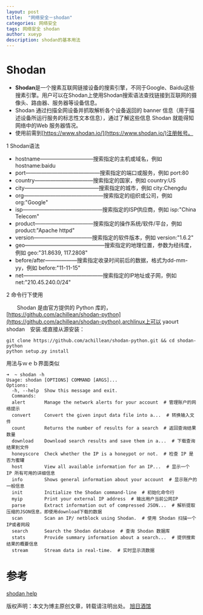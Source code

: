 ```yaml
---
layout: post
title:  "网络安全－shodan"
categories: 网络安全
tags: 网络安全 shodan
author: xueyp
description: shodan的基本用法
---
```


Shodan
============

- **Shodan**是一个搜素互联网链接设备的搜索引擎，不同于Google、Baidu这些搜素引擎。用户可以在Shodan上使用Shodan搜索语法查找链接到互联网的摄像头、路由器、服务器等设备信息。
- Shodan 通过扫描全网设备并抓取解析各个设备返回的 banner 信息（用于描述设备所运行服务的标志性文本信息），通过了解这些信息 Shodan 就能得知网络中的Web 服务器情况。
- 使用前需到[https://www.shodan.io/](https://www.shodan.io/)注册帐号。


1 Shodan语法

- hostname——————————搜索指定的主机或域名，例如 hostname:baidu
- port——————————————搜索指定的端口或服务，例如 port:80
- country———————————搜索指定的国家，例如 country:US
- city——————————————搜索指定的城市，例如 city:Chengdu
- org———————————————搜索指定的组织或公司，例如 org:"Google"
- isp———————————————搜索指定的ISP供应商，例如 isp:"China Telecom"
- product———————————搜索指定的操作系统/软件/平台，例如 product:"Apache httpd"
- version———————————搜索指定的软件版本，例如 version:"1.6.2"
- geo———————————————搜索指定的地理位置，参数为经纬度，例如 geo:"31.8639, 117.2808"
- before/after——————搜索指定收录时间前后的数据，格式为dd-mm-yy，例如 before:"11-11-15"
- net———————————————搜索指定的IP地址或子网，例如 net:"210.45.240.0/24"

2 命令行下使用

　　Shodan 是由官方提供的 Python 库的，[https://github.com/achillean/shodan-python](https://github.com/achillean/shodan-python),archlinux上可以 yaourt shodan　安装.或直接从源安装：
```
git clone https://github.com/achillean/shodan-python.git && cd shodan-python  
python setup.py install 
```

用法与ｗｅｂ界面类似
```
➜  ~ shodan -h
Usage: shodan [OPTIONS] COMMAND [ARGS]...
Options:
  -h, --help  Show this message and exit.
  Commands:
  alert       Manage the network alerts for your account  # 管理账户的网络提示
  convert     Convert the given input data file into a...  # 转换输入文件
  count       Returns the number of results for a search  # 返回查询结果数量
  download    Download search results and save them in a...  # 下载查询结果到文件
  honeyscore  Check whether the IP is a honeypot or not.  # 检查 IP 是否为蜜罐
  host        View all available information for an IP...  # 显示一个 IP 所有可用的详细信息
  info        Shows general information about your account  # 显示账户的一般信息
  init        Initialize the Shodan command-line  # 初始化命令行
  myip        Print your external IP address  # 输出用户当前公网IP
  parse       Extract information out of compressed JSON...  # 解析提取压缩的JSON信息，即使用download下载的数据
  scan        Scan an IP/ netblock using Shodan.  # 使用 Shodan 扫描一个IP或者网段
  search      Search the Shodan database  # 查询 Shodan 数据库
  stats       Provide summary information about a search...  # 提供搜索结果的概要信息
  stream      Stream data in real-time.  # 实时显示流数据
```

参考
============
[shodan help](https://help.shodan.io/)



版权声明：本文为博主原创文章，转载请注明出处。 [旭日酒馆](https://xueyp.github.io/)
